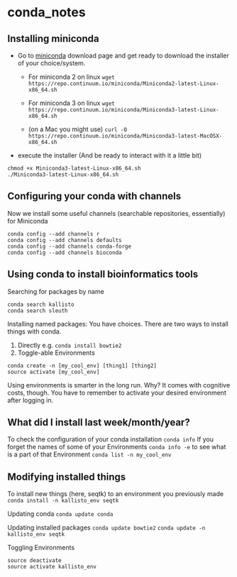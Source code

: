 # conda_notes
## Installing miniconda
* Go to [miniconda](https://conda.io/miniconda.html) download page and get ready to download the installer of your choice/system.

  * For miniconda 2 on linux
`wget https://repo.continuum.io/miniconda/Miniconda2-latest-Linux-x86_64.sh`

  * For miniconda 3 on linux
`wget https://repo.continuum.io/miniconda/Miniconda3-latest-Linux-x86_64.sh`

  * (on a Mac you might use)
`curl -O https://repo.continuum.io/miniconda/Miniconda3-latest-MacOSX-x86_64.sh`

 * execute the installer (And be ready to interact with it a little bit)
```
chmod +x Miniconda3-latest-Linux-x86_64.sh
./Miniconda3-latest-Linux-x86_64.sh
```

## Configuring your conda with channels 
Now we install some useful channels (searchable repositories, essentially) for Miniconda
```
conda config --add channels r
conda config --add channels defaults
conda config --add channels conda-forge
conda config --add channels bioconda
```
## Using conda to install bioinformatics tools
Searching for packages by name
```
conda search kallisto
conda search sleuth
```

Installing named packages: You have choices. There are two ways to install things with conda.
1. Directly e.g. `conda install bowtie2`
2. Toggle-able Environments 
```
conda create -n [my_cool_env] [thing1] [thing2]
source activate [my_cool_env]
```
Using environments is smarter in the long run. Why?
It comes with cognitive costs, though. You have to remember to activate your desired environment after logging in.

## What did I install last week/month/year?
To check the configuration of your conda installation
`conda info`
If you forget the names of some of your Environments
`conda info -e`
to see what is a part of that Environment
`conda list -n my_cool_env`

## Modifying installed things
To install new things (here, seqtk) to an environment you previously made
`conda install -n kallisto_env seqtk`

Updating conda
`conda update conda`

Updating installed packages 
`conda update bowtie2`
`conda update -n kallisto_env seqtk`

Toggling Environments
```
source deactivate
source activate kallisto_env
```
